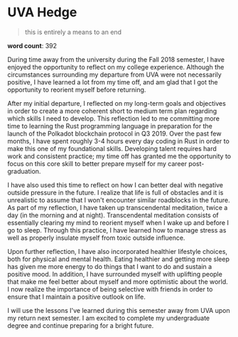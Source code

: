 # UVA Hedge
> this is entirely a means to an end

**word count**: 392

During time away from the university during the Fall 2018 semester, I have enjoyed the opportunity to reflect on my college experience. Although the circumstances surrounding my departure from UVA were not necessarily positive, I have learned a lot from my time off, and am glad that I got the opportunity to reorient myself before returning.

After my initial departure, I reflected on my long-term goals and objectives in order to create a more coherent short to medium term plan regarding which skills I need to develop. This reflection led to me committing more time to learning the Rust programming language in preparation for the launch of the Polkadot blockchain protocol in Q3 2019. Over the past few months, I have spent roughly 3-4 hours every day coding in Rust in order to make this one of my foundational skills. Developing talent requires hard work and consistent practice; my time off has granted me the opportunity to focus on this core skill to better prepare myself for my career post-graduation. 

I have also used this time to reflect on how I can better deal with negative outside pressure in the future. I realize that life is full of obstacles and it is unrealistic to assume that I won't encounter similar roadblocks in the future. As part of my reflection, I have taken up transcendental meditation, twice a day (in the morning and at night). Transcendental meditation consists of essentially clearing my mind to reorient myself when I wake up and before I go to sleep. Through this practice, I have learned how to manage stress as well as properly insulate myself from toxic outside influence. 

Upon further reflection, I have also incorporated healthier lifestyle choices, both for physical and mental health. Eating healthier and getting more sleep has given me more energy to do things that I want to do and sustain a positive mood. In addition, I have surrounded myself with uplifting people that make me feel better about myself and more optimistic about the world. I now realize the importance of being selective with friends in order to ensure that I maintain a positive outlook on life. 

I will use the lessons I've learned during this semester away from UVA upon my return next semester. I am excited to complete my undergraduate degree and continue preparing for a bright future. 

